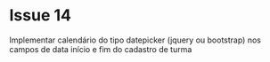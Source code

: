 # Issue 14

Implementar calendário do tipo datepicker (jquery ou bootstrap) nos campos de data início e fim do cadastro de turma


